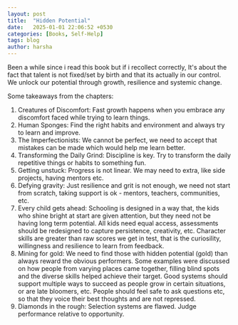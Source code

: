 ```yaml
---
layout: post
title:  "Hidden Potential"
date:   2025-01-01 22:06:52 +0530
categories: [Books, Self-Help]
tags: blog
author: harsha
---
```


Been a while since i read this book but if i recollect correctly, It's about the fact that talent is not fixed/set by birth and that its actually in our control. We unlock our potential through growth, resilience and systemic change.

Some takeaways from the chapters:
1. Creatures of Discomfort: Fast growth happens when you embrace any discomfort faced while trying to learn things.
2. Human Sponges: Find the right habits and environment and always try to learn and improve.
3. The Imperfectionists: We cannot be perfect, we need to accept that mistakes can be made which would help me learn better.
4. Transforming the Daily Grind: Discipline is key. Try to transform the daily repetitive things or habits to something fun.
5. Getting unstuck: Progress is not linear. We may need to extra, like side projects, having mentors etc.
6. Defying gravity: Just resilience and grit is not enough, we need not start from scratch, taking support is ok - mentors, teachers, communities, etc.
7. Every child gets ahead: Schooling is designed in a way that, the kids who shine bright at start are given attention, but they need not be having long term potential. All kids need equal access, assessments should be redesigned to capture persistence, creativity, etc. Character skills are greater than raw scores we get in test, that is the curiosility, willingness and resilience to learn from feedback.
8. Mining for gold: We need to find those with hidden potential (gold) than always reward the obvious performers. Some examples were discussed on how people from varying places came together, filling blind spots and the diverse skills helped achieve their target. Good systems should support multiple ways to succeed as people grow in certain situations, or are late bloomers, etc. People should feel safe to ask questions etc, so that they voice their best thoughts and are not repressed.
9. Diamonds in the rough: Selection systems are flawed. Judge performance relative to opportunity.